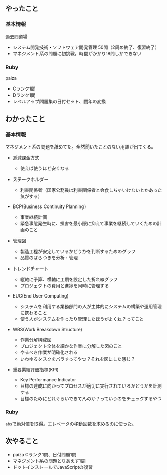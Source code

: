 ## やったこと 

### 基本情報

過去問道場

- システム開発技術・ソフトウェア開発管理 50問（2周め終了、復習終了）
- マネジメント系の問題に初挑戦。時間がかかり18問しかできない

### Ruby

paiza

- Cランク1問
- Dランク1問
- レベルアップ問題集の日付セット、閏年の変換

## わかったこと

### 基本情報

マネジメント系の問題を舐めてた。全然聞いたことのない用語が出てくる。

- 逓減課金方式
  - 使えば使うほど安くなる

- ステークホルダー
  - 利害関係者（国家公務員は利害関係者と会食しちゃいけないとかあった気がする）

- BCP(Business Continuity Planning)
  - 事業継続計画
  - 緊急事態発生時に、損害を最小限に抑えて事業を継続していくための計画のこと

- 管理図
  - 製造工程が安定しているかどうかを判断するためのグラフ
  - 品質のばらつきを分析・管理

- トレンドチャート
  - 縦軸に予算、横軸に工期を設定した折れ線グラフ
  - プロジェクトの費用と進捗を同時に管理する

- EUC(End User Computing)
  - システムを利用する業務部門の人が主体的にシステムの構築や運用管理に携わること
  - 使う人がシステムを作ったり管理したほうがよくね？ってこと

- WBS(Work Breakdown Structure)
  - 作業分解構成図
  - プロジェクト全体を細かな作業に分解した図のこと
  - やるべき作業が明確化される
  - いわゆるタスクをバラすってやつ？それを図にした感じ？

- 重要業績評価指標(KPI)
  - Key Performance Indicator
  - 目標の達成に向かってプロセスが適切に実行されているかどうかを計測する
  - 目標のためにどれぐらいできてんのか？っていうのをチェックするやつ

### Ruby

`abs`で絶対値を取得。エレベータの移動回数を求めるのに使った。

## 次やること

- paiza Cランク1問、日付問題1問
- マネジメント系の問題とりあえず1周
- ドットインストールでJavaScriptの復習
